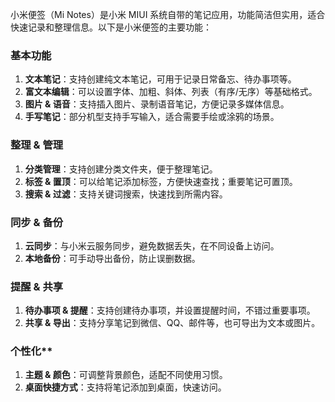 小米便签（Mi Notes）是小米 MIUI 系统自带的笔记应用，功能简洁但实用，适合快速记录和整理信息。以下是小米便签的主要功能：

### **基本功能**

1. **文本笔记**：支持创建纯文本笔记，可用于记录日常备忘、待办事项等。
2. **富文本编辑**：可以设置字体、加粗、斜体、列表（有序/无序）等基础格式。
3. **图片 & 语音**：支持插入图片、录制语音笔记，方便记录多媒体信息。
4. **手写笔记**：部分机型支持手写输入，适合需要手绘或涂鸦的场景。

### **整理 & 管理**

1. **分类管理**：支持创建分类文件夹，便于整理笔记。
2. **标签 & 置顶**：可以给笔记添加标签，方便快速查找；重要笔记可置顶。
3. **搜索 & 过滤**：支持关键词搜索，快速找到所需内容。

###  **同步 & 备份**

1. **云同步**：与小米云服务同步，避免数据丢失，在不同设备上访问。
2. **本地备份**：可手动导出备份，防止误删数据。

###  **提醒 & 共享**

1. **待办事项 & 提醒**：支持创建待办事项，并设置提醒时间，不错过重要事项。
2. **共享 & 导出**：支持分享笔记到微信、QQ、邮件等，也可导出为文本或图片。

### 个性化**

1. **主题 & 颜色**：可调整背景颜色，适配不同使用习惯。
2. **桌面快捷方式**：支持将笔记添加到桌面，快速访问。